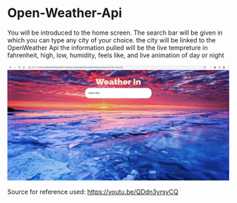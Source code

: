 # Open-Weather-Api

You will be introduced to the home screen.
The search bar will be given in which you can type any city of your choice.
the city will be linked to the OpenWeather Api
the information pulled will be the live tempreture in fahrenheit, high, low, humidity, feels like, and live animation of day or night

<img src="img/h1.png">

Source for reference used:
https://youtu.be/QDdn3yrsyCQ
